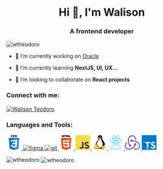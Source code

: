 <h1 align="center">Hi 👋, I'm Walison</h1>
<h3 align="center">A frontend developer</h3>

<p align="left"> <img src="https://komarev.com/ghpvc/?username=wtheodoro&label=Profile%20views&color=0e75b6&style=flat" alt="wtheodoro" /> </p>

- 🔭 I’m currently working on [Oracle](https://www.oracle.com/index.html)

- 🌱 I’m currently learning **NextJS, UI, UX...**

- 👯 I’m looking to collaborate on **React projects**

<h3 align="left"> Connect with me:</h3>
<p align="left">
<a href="https://www.linkedin.com/in/walisonteodoro/" target="blank"><img align="center" src="https://cdn.jsdelivr.net/npm/simple-icons@3.0.1/icons/linkedin.svg" alt="Walison Teodoro" height="30" width="40" /></a>

<h3 align="left">Languages and Tools:</h3>
<p align="left"> <a href="https://www.w3schools.com/css/" target="_blank"> <img src="https://raw.githubusercontent.com/devicons/devicon/master/icons/css3/css3-original-wordmark.svg" alt="css3" width="40" height="40"/> </a> <a href="https://www.figma.com/" target="_blank"> <img src="https://www.vectorlogo.zone/logos/figma/figma-icon.svg" alt="figma" width="40" height="40"/> </a> <a href="https://git-scm.com/" target="_blank"> <img src="https://www.vectorlogo.zone/logos/git-scm/git-scm-icon.svg" alt="git" width="40" height="40"/> </a> <a href="https://www.w3.org/html/" target="_blank"> <img src="https://raw.githubusercontent.com/devicons/devicon/master/icons/html5/html5-original-wordmark.svg" alt="html5" width="40" height="40"/> </a> <a href="https://developer.mozilla.org/en-US/docs/Web/JavaScript" target="_blank"> <img src="https://raw.githubusercontent.com/devicons/devicon/master/icons/javascript/javascript-original.svg" alt="javascript" width="40" height="40"/> </a> <a href="https://www.linux.org/" target="_blank"> <img src="https://raw.githubusercontent.com/devicons/devicon/master/icons/linux/linux-original.svg" alt="linux" width="40" height="40"/> </a> <a href="https://reactjs.org/" target="_blank"> <img src="https://raw.githubusercontent.com/devicons/devicon/master/icons/react/react-original-wordmark.svg" alt="react" width="40" height="40"/> </a> <a href="https://redux.js.org" target="_blank"> <img src="https://raw.githubusercontent.com/devicons/devicon/master/icons/redux/redux-original.svg" alt="redux" width="40" height="40"/> </a> <a href="https://www.typescriptlang.org/" target="_blank"> <img src="https://raw.githubusercontent.com/devicons/devicon/master/icons/typescript/typescript-original.svg" alt="typescript" width="40" height="40"/> </a> </p>

<p><img align="left" src="https://github-readme-stats.vercel.app/api/top-langs?username=wtheodoro&show_icons=true&locale=en&layout=compact&theme=tokyonight" alt="wtheodoro" /></p>

<p>&nbsp;<img align="center" src="https://github-readme-stats.vercel.app/api?username=wtheodoro&show_icons=true&locale=en&theme=tokyonight" alt="wtheodoro" /></p>
